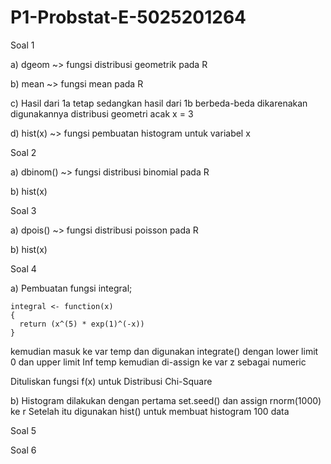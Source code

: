 # P1-Probstat-E-5025201264

Soal 1

a) dgeom ~> fungsi distribusi geometrik pada R

b) mean ~> fungsi mean pada R

c) Hasil dari 1a tetap sedangkan hasil dari 1b berbeda-beda dikarenakan digunakannya distribusi geometri acak x = 3

d) hist(x) ~> fungsi pembuatan histogram untuk variabel x

Soal 2

a) dbinom() ~> fungsi distribusi binomial pada R

b) hist(x)

Soal 3

a) dpois() ~> fungsi distribusi poisson pada R

b) hist(x)

Soal 4

a) Pembuatan fungsi integral;

```
integral <- function(x)
{
  return (x^(5) * exp(1)^(-x))
}
```

kemudian masuk ke var temp dan digunakan integrate() dengan lower limit 0 dan upper limit Inf
temp kemudian di-assign ke var z sebagai numeric

Dituliskan fungsi f(x) untuk Distribusi Chi-Square

b) Histogram dilakukan dengan pertama set.seed() dan assign rnorm(1000) ke r
Setelah itu digunakan hist() untuk membuat histogram 100 data

Soal 5



Soal 6
